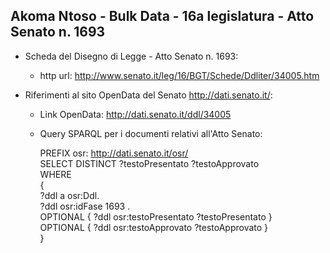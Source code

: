 ## Akoma Ntoso - Bulk Data - 16a legislatura - Atto Senato n. 1693 ##

* Scheda del Disegno di Legge - Atto Senato n. 1693:
	* http url: http://www.senato.it/leg/16/BGT/Schede/Ddliter/34005.htm

* Riferimenti al sito OpenData del Senato http://dati.senato.it/:
	* Link OpenData: http://dati.senato.it/ddl/34005
	* Query SPARQL per i documenti relativi all'Atto Senato:

        PREFIX osr: <http://dati.senato.it/osr/>  
		SELECT DISTINCT ?testoPresentato ?testoApprovato  
		WHERE  
		{  
		    ?ddl a osr:Ddl.  
		    ?ddl osr:idFase 1693 .  
		    OPTIONAL { ?ddl osr:testoPresentato ?testoPresentato }  
		    OPTIONAL { ?ddl osr:testoApprovato ?testoApprovato }  
		}
		